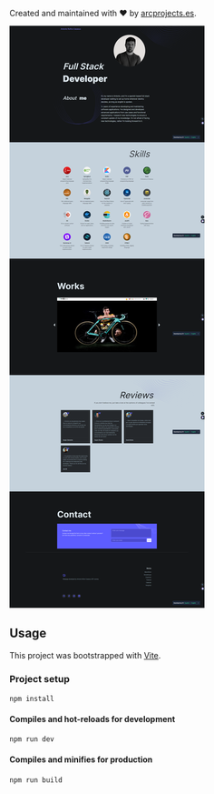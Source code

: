 Created and maintained with ❤️ by [arcprojects.es](https://arcprojects.es).

![](src\images\screencapture-arcprojects-es-2023-09-04-18_16_54.png)

## Usage

This project was bootstrapped with [Vite](https://vitejs.dev/).

### Project setup
```
npm install
```

#### Compiles and hot-reloads for development
```
npm run dev
```

#### Compiles and minifies for production
```
npm run build
```


